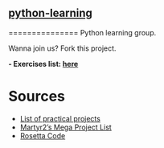## [python-learning](https://github.com/mayoralito/python-learning)

===============
Python learning group.

Wanna join us? Fork this project.

**- Exercises list: [here](https://github.com/mayoralito/python-learning/tree/master/exercises)**


Sources
=======

* [List of practical projects](https://github.com/karan/Projects)
* [Martyr2’s Mega Project List](http://www.dreamincode.net/forums/topic/78802-martyr2s-mega-project-ideas-list/)
* [Rosetta Code](http://rosettacode.org/)